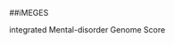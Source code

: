                                                         ##iMEGES
                                                       
                                                       
integrated Mental-disorder Genome Score
